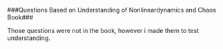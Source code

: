 ###Questions Based on Understanding of Nonlineardynamics and Chaos Book###

Those questions were not in the book, however i made them to test understanding. 
